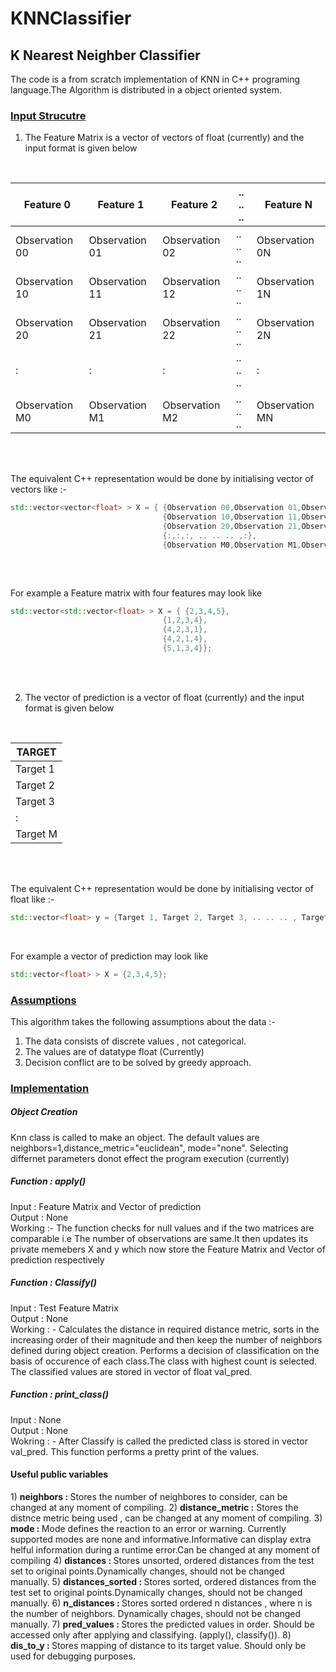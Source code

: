 # KNNClassifier
<h2>K Nearest Neighber Classifier </h2>

The code is a from scratch implementation of KNN in C++ programing language.The Algorithm is distributed in a object oriented system.

<h3><u>Input Strucutre</u></h3>

1. The Feature Matrix is a vector of vectors of float (currently) and the input format is given below

<br>

| Feature 0 | Feature 1 | Feature 2 |  .. .. .. | Feature N |
| --------- | --------- | --------- | --------- | --------- |
| Observation 00 | Observation 01 | Observation 02|  .. .. .. | Observation 0N |
| Observation 10 | Observation 11 | Observation 12|  .. .. .. | Observation 1N |
| Observation 20 | Observation 21 | Observation 22|  .. .. .. | Observation 2N |
| : | : | :|  .. .. .. | : |
| Observation M0 | Observation M1 | Observation M2|  .. .. .. | Observation MN |

<br><br>

The equivalent C++ representation would be done by initialising vector of vectors like :-

```c++
std::vector<vector<float> > X = { {Observation 00,Observation 01,Observation 02,Observation 03, .. .. .., Observation 0N}, 
                                  {Observation 10,Observation 11,Observation 12,Observation 13, .. .. .., Observation 1N}, 
                                  {Observation 20,Observation 21,Observation 22,Observation 23, .. .. .., Observation 2N}, 
                                  {:,:,:, .. .. .. ,:},
                                  {Observation M0,Observation M1,Observation M2, .. .. .., Observation Mn}};
                                  
```
<br>

For example a Feature matrix with four features may look like


```c++
std::vector<std::vector<float> > X = { {2,3,4,5}, 
                                  {1,2,3,4}, 
                                  {4,2,3,1}, 
                                  {4,2,1,4}, 
                                  {5,1,3,4}};

```


<br><br>


2. The vector of prediction is a vector of float (currently) and the input format is given below
<br>


| TARGET | 
| --------- |
| Target 1 |
| Target 2 |
| Target 3 | 
| : |
| Target M |

<br><br>

The equivalent C++ representation would be done by initialising vector of float like :-

```c++
std::vector<float> y = {Target 1, Target 2, Target 3, .. .. .. , Target N};
```
<br>

For example a vector of prediction may look like


```c++
std::vector<float> > X = {2,3,4,5}; 


```

<h3><u>Assumptions</u></h3>

This algorithm takes the following assumptions about the data :-

1) The data consists of discrete values , not categorical.
2) The values are of datatype float (Currently)
3) Decision conflict are to be solved by greedy approach. 


<h3><u>Implementation</u></h3>

<h5>Object Creation</h5>
Knn class is called to make an object. The default values are neighbors=1,distance_metric="euclidean", mode="none". Selecting differnet parameters donot effect the program execution (currently)

<h5> Function : apply() </h5>
Input : Feature Matrix and Vector of prediction<br>
Output : None<br>
Working :- The function checks for null values and if the two matrices are comparable i.e The number of observations are same.It then updates its private memebers X and y which now store the Feature Matrix and Vector of prediction respectively<br>

<h5> Function : Classify()</h5>
Input : Test Feature Matrix<br>
Output : None <br>
Working : - Calculates the distance in required distance metric, sorts in the increasing order of their magnitude and then keep the number of neighbors defined during object creation. Performs a decision  of classification on the basis of occurence of each class.The class with highest count is selected. The classified values are stored in vector of float val_pred.

<h5> Function : print_class()</h5>
Input : None<br>
Output : None<br>
Wokring : - After Classify is called the predicted class is stored in vector val_pred. This function performs a pretty print of the values.

<h4>Useful public variables</h4>
1) <b>neighbors : </b> Stores the number of neighbores to consider, can be changed at any moment of compiling.
2) <b>distance_metric :</b> Stores the distnce metric being used , can be changed at any moment of compiling.
3)<b> mode : </b> Mode defines the reaction to an error or warning. Currently supported modes are none and informative.Informative can display extra helful information during a runtime error.Can be changed at any moment of compiling
4) <b>distances : </b> Stores unsorted, ordered distances from the test set to original points.Dynamically changes, should not be changed manually.
5) <b>distances_sorted : </b> Stores sorted, ordered distances from the test set to original points.Dynamically changes, should not be changed manually.
6) <b> n_distances : </b> Stores sorted ordered n distances , where n is the number of neighbors. Dynamically chages, should not be changed manually.
7) <b> pred_values : </b> Stores the predicted values in order. Should be accessed only after applying and classifying. (apply(), classify()).
8) <b> dis_to_y : </b> Stores mapping of distance to its target value. Should only be used for debugging purposes.




